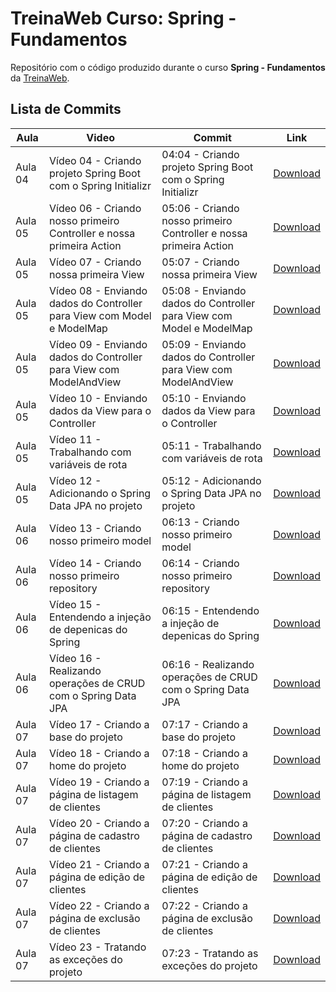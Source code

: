 # TreinaWeb Curso: Spring - Fundamentos

Repositório com o código produzido durante o curso **Spring - Fundamentos** da [TreinaWeb](https://www.treinaweb.com.br).

## Lista de Commits

| Aula    | Video                                                                  | Commit                                                              | Link                                                                                                                          |
| ------- | ---------------------------------------------------------------------- | ------------------------------------------------------------------- | ----------------------------------------------------------------------------------------------------------------------------- |
| Aula 04 | Vídeo 04 - Criando projeto Spring Boot com o Spring Initializr         | 04:04 - Criando projeto Spring Boot com o Spring Initializr         | [Download](https://github.com/treinaweb/treinaweb-spring-fundamentos-v2/archive/6097ec5db9bf538cc3f95afb1e4d7ca0afd063dc.zip) |
| Aula 05 | Vídeo 06 - Criando nosso primeiro Controller e nossa primeira Action   | 05:06 - Criando nosso primeiro Controller e nossa primeira Action   | [Download](https://github.com/treinaweb/treinaweb-spring-fundamentos-v2/archive/a60185da73352ce57b59c835b2f05d9dc6d22fff.zip) |
| Aula 05 | Vídeo 07 - Criando nossa primeira View                                 | 05:07 - Criando nossa primeira View                                 | [Download](https://github.com/treinaweb/treinaweb-spring-fundamentos-v2/archive/5ddd547126a1151c0bd1ff046dcf9b69955a3512.zip) |
| Aula 05 | Vídeo 08 - Enviando dados do Controller para View com Model e ModelMap | 05:08 - Enviando dados do Controller para View com Model e ModelMap | [Download](https://github.com/treinaweb/treinaweb-spring-fundamentos-v2/archive/6a6c9fcf3bc267a9cb3078a1e8ec8b3c695cf32c.zip) |
| Aula 05 | Vídeo 09 - Enviando dados do Controller para View com ModelAndView     | 05:09 - Enviando dados do Controller para View com ModelAndView     | [Download](https://github.com/treinaweb/treinaweb-spring-fundamentos-v2/archive/1065100d92a1a213a3fd32b56d0dc3a967c9c748.zip) |
| Aula 05 | Vídeo 10 - Enviando dados da View para o Controller                    | 05:10 - Enviando dados da View para o Controller                    | [Download](https://github.com/treinaweb/treinaweb-spring-fundamentos-v2/archive/3227f07650de4e6842bea9541363462df71a1298.zip) |
| Aula 05 | Vídeo 11 - Trabalhando com variáveis de rota                           | 05:11 - Trabalhando com variáveis de rota                           | [Download](https://github.com/treinaweb/treinaweb-spring-fundamentos-v2/archive/ee52947e0d4ccb51bddf9ff91606a354fff70f7c.zip) |
| Aula 05 | Vídeo 12 - Adicionando o Spring Data JPA no projeto                    | 05:12 - Adicionando o Spring Data JPA no projeto                    | [Download](https://github.com/treinaweb/treinaweb-spring-fundamentos-v2/archive/ee0cc363f529da0b7dc7fba57c8010553ea66c8a.zip) |
| Aula 06 | Vídeo 13 - Criando nosso primeiro model                                | 06:13 - Criando nosso primeiro model                                | [Download](https://github.com/treinaweb/treinaweb-spring-fundamentos-v2/archive/8fccba88c5e0950178de68c3726aa67c4a305085.zip) |
| Aula 06 | Vídeo 14 - Criando nosso primeiro repository                           | 06:14 - Criando nosso primeiro repository                           | [Download](https://github.com/treinaweb/treinaweb-spring-fundamentos-v2/archive/f225f1e7ec742fe4e0cb10ad1be356222b84fa0c.zip) |
| Aula 06 | Vídeo 15 - Entendendo a injeção de depenicas do Spring                 | 06:15 - Entendendo a injeção de depenicas do Spring                 | [Download](https://github.com/treinaweb/treinaweb-spring-fundamentos-v2/archive/23932aba1ec390e0c033c0f604a6865b24baf344.zip) |
| Aula 06 | Vídeo 16 - Realizando operações de CRUD com o Spring Data JPA          | 06:16 - Realizando operações de CRUD com o Spring Data JPA          | [Download](https://github.com/treinaweb/treinaweb-spring-fundamentos-v2/archive/6fb18e18e7bf601e153809399a25f193d99c6d7f.zip) |
| Aula 07 | Vídeo 17 - Criando a base do projeto                                   | 07:17 - Criando a base do projeto                                   | [Download](https://github.com/treinaweb/treinaweb-spring-fundamentos-v2/archive/dc3cc4745ba94a76df6c65dece5338c88ef006d1.zip) |
| Aula 07 | Vídeo 18 - Criando a home do projeto                                   | 07:18 - Criando a home do projeto                                   | [Download](https://github.com/treinaweb/treinaweb-spring-fundamentos-v2/archive/b9c6e8b7a3f86282069ae3c663e939c04c3c710b.zip) |
| Aula 07 | Vídeo 19 - Criando a página de listagem de clientes                    | 07:19 - Criando a página de listagem de clientes                    | [Download](https://github.com/treinaweb/treinaweb-spring-fundamentos-v2/archive/3640047d58c6b3bd892d8e1678e7be12f7b54447.zip) |
| Aula 07 | Vídeo 20 - Criando a página de cadastro de clientes                    | 07:20 - Criando a página de cadastro de clientes                    | [Download](https://github.com/treinaweb/treinaweb-spring-fundamentos-v2/archive/3acda00a0200b3970377c3dc4e4350d2dd933a16.zip) |
| Aula 07 | Vídeo 21 - Criando a página de edição de clientes                      | 07:21 - Criando a página de edição de clientes                      | [Download](https://github.com/treinaweb/treinaweb-spring-fundamentos-v2/archive/f09d06b349e34475b63fa10f79e13b637052662a.zip) |
| Aula 07 | Vídeo 22 - Criando a página de exclusão de clientes                    | 07:22 - Criando a página de exclusão de clientes                    | [Download](https://github.com/treinaweb/treinaweb-spring-fundamentos-v2/archive/75ded8521bf665a90e610acc089e7c1bbb3c4d42.zip) |
| Aula 07 | Vídeo 23 - Tratando as exceções do projeto                             | 07:23 - Tratando as exceções do projeto                             | [Download](https://github.com/treinaweb/treinaweb-spring-fundamentos-v2/archive/62a197919568fd68161ebc7ce24ea836233ca498.zip) |
